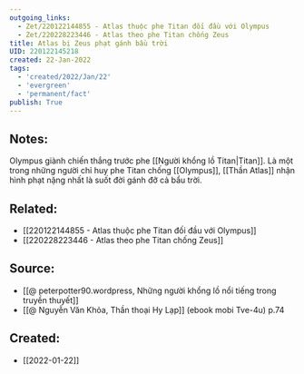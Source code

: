 ```yaml
---
outgoing_links:
  - Zet/220122144855 - Atlas thuộc phe Titan đối đầu với Olympus
  - Zet/220228223446 - Atlas theo phe Titan chống Zeus
title: Atlas bị Zeus phạt gánh bầu trời
UID: 220122145218
created: 22-Jan-2022
tags:
  - 'created/2022/Jan/22'
  - 'evergreen'
  - 'permanent/fact'
publish: True
---
```

## Notes:
Olympus giành chiến thắng trước phe [[Người khổng lồ Titan|Titan]]. Là một trong những người chỉ huy phe Titan chống [[Olympus]], [[Thần Atlas]] nhận hình phạt nặng nhất là suốt đời gánh đỡ cả bẩu trời.

## Related:
- [[220122144855 - Atlas thuộc phe Titan đối đầu với Olympus]]
- [[220228223446 - Atlas theo phe Titan chống Zeus]]

## Source:
- [[@ peterpotter90.wordpress, Những người khổng lồ nổi tiếng trong truyền thuyết]]
- [[@ Nguyễn Văn Khỏa, Thần thoại Hy Lạp]] (ebook mobi Tve-4u) p.74

## Created:
- [[2022-01-22]]
